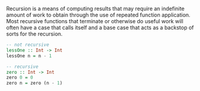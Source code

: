 Recursion is a means of computing results that may require an indefinite amount of work to obtain through the use of repeated function application. Most recursive functions that terminate or otherwise do useful work will often have a case that calls itself and a base case that acts as a backstop of sorts for the recursion.
```haskell
-- not recursive
lessOne :: Int -> Int
lessOne n = n - 1

-- recursive
zero :: Int -> Int
zero 0 = 0
zero n = zero (n - 1)
```

